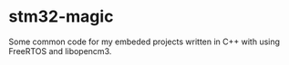 # stm32-magic
Some common code for my embeded projects written in C++ with using FreeRTOS and libopencm3.
